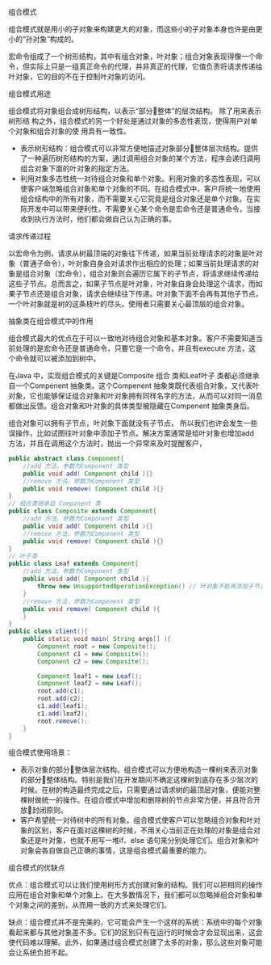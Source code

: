 组合模式

组合模式就是用小的子对象来构建更大的对象，而这些小的子对象本身也许是由更
小的“孙对象”构成的。

宏命令组成了一个树形结构，其中有组合对象，叶对象；组合对象表现得像一个命令，但实际上只是一组真正命令的代理，并非真正的代理，它值负责将请求传递给叶对象，它的目的不在于控制叶对象的访问。

组合模式用途

组合模式将对象组合成树形结构，以表示“部分整体”的层次结构。 除了用来表示树形结
构之外，组合模式的另一个好处是通过对象的多态性表现，使得用户对单个对象和组合对象的使
用具有一致性。

- 表示树形结构：组合模式可以非常方便地描述对象部分整体层次结构。提供了一种遍历树形结构的方案，通过调用组合对象的某个方法，程序会递归调用组合对象下面的叶对象的指定方法。
- 利用对象多态性统一对待组合对象和单个对象。利用对象的多态性表现，可以使客户端忽略组合对象和单个对象的不同。在组合模式中，客户将统一地使用组合结构中的所有对象，而不需要关心它究竟是组合对象还是单个对象。在实际开发中可以带来便利性，不需要关心某个命令是宏命令还是普通命令，当接收到执行方法时，他们都会做自己认为正确的事。



请求传递过程

以宏命令为例，请求从树最顶端的对象往下传递，如果当前处理请求的对象是叶对象（普通子命令），叶对象自身会对请求作出相应的处理；如果当前处理请求的对象是组合对象（宏命令），组合对象则会遍历它属下的子节点，将请求继续传递给这些子节点。总而言之，如果子节点是叶对象，叶对象自身会处理这个请求，而如果子节点还是组合对象，请求会继续往下传递。叶对象下面不会再有其他子节点，一个叶对象就是树的这条枝叶的尽头。使用者只需要关心最顶层的组合对象。

抽象类在组合模式中的作用

组合模式最大的优点在于可以一致地对待组合对象和基本对象。客户不需要知道当前处理的是宏命令还是普通命令，只要它是一个命令，并且有execute 方法，这个命令就可以被添加到树中。

在Java 中，实现组合模式的关键是Composite 组合 类和Leaf叶子 类都必须继承自一个Compenent 抽象类。这个Compenent 抽象类既代表组合对象，又代表叶对象，它也能够保证组合对象和叶对象拥有同样名字的方法，从而可以对同一消息都做出反馈。组合对象和叶对象的具体类型被隐藏在Compenent 抽象类身后。

组合对象可以拥有子节点，叶对象下面就没有子节点， 所以我们也许会发生一些误操作，比如试图往叶对象中添加子节点。解决方案通常是给叶对象也增加add 方法，并且在调用这个方法时，抛出一个异常来及时提醒客户，

```java
public abstract class Component{
    //add 方法，参数为Component 类型
    public void add( Component child ){}
    //remove 方法，参数为Component 类型
    public void remove( Component child ){}
}
// 组合类继承自 Component 类
public class Composite extends Component{
    //add 方法，参数为Component 类型
    public void add( Component child ){}
    //remove 方法，参数为Component 类型
    public void remove( Component child ){}
}
// 叶子类
public class Leaf extends Component{
    //add 方法，参数为Component 类型
    public void add( Component child ){
        throw new UnsupportedOperationException() // 叶对象不能再添加子节点
    }
    //remove 方法，参数为Component 类型
    public void remove( Component child ){
    }
}
public class client(){
    public static void main( String args[] ){
        Component root = new Composite();
        Component c1 = new Composite();
        Component c2 = new Composite();

        Component leaf1 = new Leaf();
        Component leaf2 = new Leaf();
        root.add(c1);
        root.add(c2);
        c1.add(leaf1);
        c1.add(leaf2);
        root.remove();
    }
}
```

组合模式使用场景：

- 表示对象的部分整体层次结构。组合模式可以方便地构造一棵树来表示对象的部分整体结构。特别是我们在开发期间不确定这棵树到底存在多少层次的时候。在树的构造最终完成之后，只需要通过请求树的最顶层对象，便能对整棵树做统一的操作。在组合模式中增加和删除树的节点非常方便，并且符合开放封闭原则。
- 客户希望统一对待树中的所有对象。组合模式使客户可以忽略组合对象和叶对象的区别，客户在面对这棵树的时候，不用关心当前正在处理的对象是组合对象还是叶对象，也就不用写一堆if、else 语句来分别处理它们。组合对象和叶对象会各自做自己正确的事情，这是组合模式最重要的能力。

组合模式的优缺点

优点：组合模式可以让我们使用树形方式创建对象的结构。我们可以把相同的操作应用在组合对象和单个对象上。在大多数情况下，我们都可以忽略掉组合对象和单个对象之间的差别，从而用一致的方式来处理它们。

缺点：组合模式并不是完美的，它可能会产生一个这样的系统：系统中的每个对象看起来都与其他对象差不多。它们的区别只有在运行的时候会才会显现出来，这会使代码难以理解。此外，如果通过组合模式创建了太多的对象，那么这些对象可能会让系统负担不起。